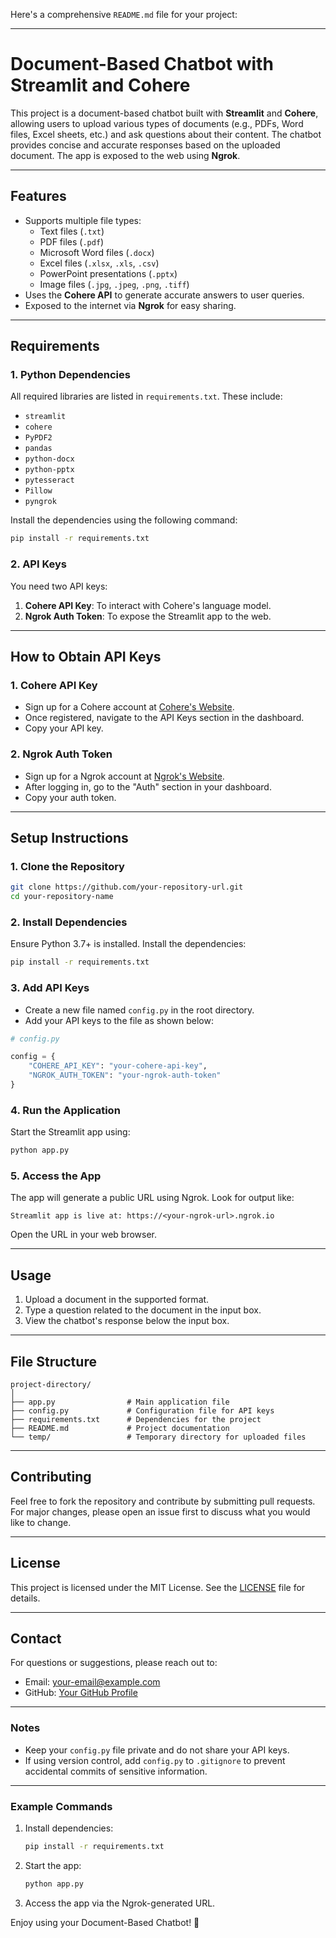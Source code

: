 Here's a comprehensive `README.md` file for your project:

---

# **Document-Based Chatbot with Streamlit and Cohere**

This project is a document-based chatbot built with **Streamlit** and **Cohere**, allowing users to upload various types of documents (e.g., PDFs, Word files, Excel sheets, etc.) and ask questions about their content. The chatbot provides concise and accurate responses based on the uploaded document. The app is exposed to the web using **Ngrok**.

---

## **Features**
- Supports multiple file types:
  - Text files (`.txt`)
  - PDF files (`.pdf`)
  - Microsoft Word files (`.docx`)
  - Excel files (`.xlsx`, `.xls`, `.csv`)
  - PowerPoint presentations (`.pptx`)
  - Image files (`.jpg`, `.jpeg`, `.png`, `.tiff`)
- Uses the **Cohere API** to generate accurate answers to user queries.
- Exposed to the internet via **Ngrok** for easy sharing.

---

## **Requirements**

### 1. **Python Dependencies**
All required libraries are listed in `requirements.txt`. These include:
- `streamlit`
- `cohere`
- `PyPDF2`
- `pandas`
- `python-docx`
- `python-pptx`
- `pytesseract`
- `Pillow`
- `pyngrok`

Install the dependencies using the following command:
```bash
pip install -r requirements.txt
```

### 2. **API Keys**
You need two API keys:
1. **Cohere API Key**: To interact with Cohere's language model.
2. **Ngrok Auth Token**: To expose the Streamlit app to the web.

---

## **How to Obtain API Keys**

### 1. **Cohere API Key**
- Sign up for a Cohere account at [Cohere's Website](https://cohere.ai/).
- Once registered, navigate to the API Keys section in the dashboard.
- Copy your API key.

### 2. **Ngrok Auth Token**
- Sign up for a Ngrok account at [Ngrok's Website](https://ngrok.com/).
- After logging in, go to the "Auth" section in your dashboard.
- Copy your auth token.

---

## **Setup Instructions**

### 1. **Clone the Repository**
```bash
git clone https://github.com/your-repository-url.git
cd your-repository-name
```

### 2. **Install Dependencies**
Ensure Python 3.7+ is installed. Install the dependencies:
```bash
pip install -r requirements.txt
```

### 3. **Add API Keys**
- Create a new file named `config.py` in the root directory.
- Add your API keys to the file as shown below:
```python
# config.py

config = {
    "COHERE_API_KEY": "your-cohere-api-key",
    "NGROK_AUTH_TOKEN": "your-ngrok-auth-token"
}
```

### 4. **Run the Application**
Start the Streamlit app using:
```bash
python app.py
```

### 5. **Access the App**
The app will generate a public URL using Ngrok. Look for output like:
```
Streamlit app is live at: https://<your-ngrok-url>.ngrok.io
```
Open the URL in your web browser.

---

## **Usage**

1. Upload a document in the supported format.
2. Type a question related to the document in the input box.
3. View the chatbot's response below the input box.

---

## **File Structure**

```
project-directory/
│
├── app.py                # Main application file
├── config.py             # Configuration file for API keys
├── requirements.txt      # Dependencies for the project
├── README.md             # Project documentation
└── temp/                 # Temporary directory for uploaded files
```

---

## **Contributing**

Feel free to fork the repository and contribute by submitting pull requests. For major changes, please open an issue first to discuss what you would like to change.

---

## **License**

This project is licensed under the MIT License. See the [LICENSE](LICENSE) file for details.

---

## **Contact**
For questions or suggestions, please reach out to:

- Email: your-email@example.com
- GitHub: [Your GitHub Profile](https://github.com/your-profile)

---

### **Notes**
- Keep your `config.py` file private and do not share your API keys.
- If using version control, add `config.py` to `.gitignore` to prevent accidental commits of sensitive information.

---

### **Example Commands**

1. Install dependencies:
   ```bash
   pip install -r requirements.txt
   ```
2. Start the app:
   ```bash
   python app.py
   ```
3. Access the app via the Ngrok-generated URL. 

Enjoy using your Document-Based Chatbot! 🎉
